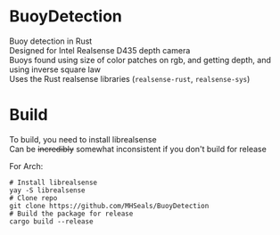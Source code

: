 # BuoyDetection
Buoy detection in Rust  
Designed for Intel Realsense D435 depth camera  
Buoys found using size of color patches on rgb, and getting depth, and using inverse square law  
Uses the Rust realsense libraries (`realsense-rust`, `realsense-sys`)  

# Build
To build, you need to install librealsense  
Can be ~~incredibly~~ somewhat inconsistent if you don't build for release  

For Arch:
```console
# Install librealsense
yay -S librealsense
# Clone repo
git clone https://github.com/MHSeals/BuoyDetection
# Build the package for release
cargo build --release
```
